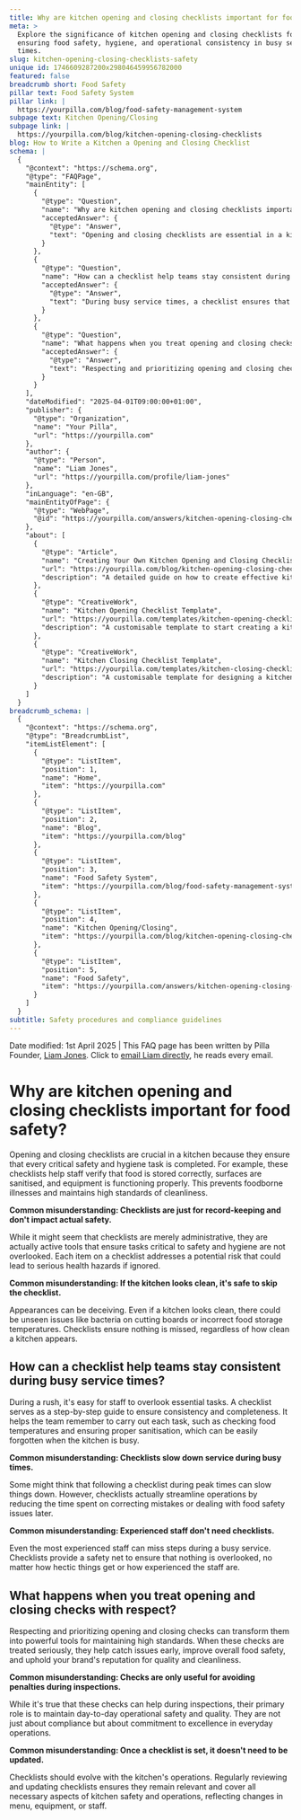 ```yaml
---
title: Why are kitchen opening and closing checklists important for food safety?
meta: >
  Explore the significance of kitchen opening and closing checklists for
  ensuring food safety, hygiene, and operational consistency in busy service
  times.
slug: kitchen-opening-closing-checklists-safety
unique id: 1746609287200x298046459956782000
featured: false
breadcrumb short: Food Safety
pillar text: Food Safety System
pillar link: |
  https://yourpilla.com/blog/food-safety-management-system
subpage text: Kitchen Opening/Closing
subpage link: |
  https://yourpilla.com/blog/kitchen-opening-closing-checklists
blog: How to Write a Kitchen a Opening and Closing Checklist
schema: |
  {
    "@context": "https://schema.org",
    "@type": "FAQPage",
    "mainEntity": [
      {
        "@type": "Question",
        "name": "Why are kitchen opening and closing checklists important for food safety?",
        "acceptedAnswer": {
          "@type": "Answer",
          "text": "Opening and closing checklists are essential in a kitchen as they ensure all critical safety and hygiene tasks are completed, hence preventing foodborne illnesses and maintaining high cleanliness standards. They act as active tools to ensure crucial safety tasks are not overlooked."
        }
      },
      {
        "@type": "Question",
        "name": "How can a checklist help teams stay consistent during busy service times?",
        "acceptedAnswer": {
          "@type": "Answer",
          "text": "During busy service times, a checklist ensures that no essential tasks are missed. It serves as a step-by-step guide, aiding staff in maintaining consistency and thoroughness, thus preventing safety oversights and operational errors."
        }
      },
      {
        "@type": "Question",
        "name": "What happens when you treat opening and closing checks with respect?",
        "acceptedAnswer": {
          "@type": "Answer",
          "text": "Respecting and prioritizing opening and closing checks turn them into effective tools for maintaining high standards. Serious attention to these checks early detects issues, improves food safety, and helps uphold a brand's reputation for quality and cleanliness."
        }
      }
    ],
    "dateModified": "2025-04-01T09:00:00+01:00",
    "publisher": {
      "@type": "Organization",
      "name": "Your Pilla",
      "url": "https://yourpilla.com"
    },
    "author": {
      "@type": "Person",
      "name": "Liam Jones",
      "url": "https://yourpilla.com/profile/liam-jones"
    },
    "inLanguage": "en-GB",
    "mainEntityOfPage": {
      "@type": "WebPage",
      "@id": "https://yourpilla.com/answers/kitchen-opening-closing-checklists-safety"
    },
    "about": [
      {
        "@type": "Article",
        "name": "Creating Your Own Kitchen Opening and Closing Checklists",
        "url": "https://yourpilla.com/blog/kitchen-opening-closing-checklists",
        "description": "A detailed guide on how to create effective kitchen opening and closing checklists to maintain safety and efficiency."
      },
      {
        "@type": "CreativeWork",
        "name": "Kitchen Opening Checklist Template",
        "url": "https://yourpilla.com/templates/kitchen-opening-checklist",
        "description": "A customisable template to start creating a kitchen opening checklist tailored to specific site needs."
      },
      {
        "@type": "CreativeWork",
        "name": "Kitchen Closing Checklist Template",
        "url": "https://yourpilla.com/templates/kitchen-closing-checklist",
        "description": "A customisable template for designing a kitchen closing checklist that addresses all necessary safety and operational practices."
      }
    ]
  }
breadcrumb_schema: |
  {
    "@context": "https://schema.org",
    "@type": "BreadcrumbList",
    "itemListElement": [
      {
        "@type": "ListItem",
        "position": 1,
        "name": "Home",
        "item": "https://yourpilla.com"
      },
      {
        "@type": "ListItem",
        "position": 2,
        "name": "Blog",
        "item": "https://yourpilla.com/blog"
      },
      {
        "@type": "ListItem",
        "position": 3,
        "name": "Food Safety System",
        "item": "https://yourpilla.com/blog/food-safety-management-system"
      },
      {
        "@type": "ListItem",
        "position": 4,
        "name": "Kitchen Opening/Closing",
        "item": "https://yourpilla.com/blog/kitchen-opening-closing-checklists"
      },
      {
        "@type": "ListItem",
        "position": 5,
        "name": "Food Safety",
        "item": "https://yourpilla.com/answers/kitchen-opening-closing-checklists-safety"
      }
    ]
  }
subtitle: Safety procedures and compliance guidelines
---
```


Date modified: 1st April 2025 | This FAQ page has been written by Pilla Founder, [Liam Jones](https://yourpilla.com/profile/liam-jones). Click to [email Liam directly](https://mailto:liam@yourpilla.com), he reads every email.

# Why are kitchen opening and closing checklists important for food safety?

Opening and closing checklists are crucial in a kitchen because they ensure that every critical safety and hygiene task is completed. For example, these checklists help staff verify that food is stored correctly, surfaces are sanitised, and equipment is functioning properly. This prevents foodborne illnesses and maintains high standards of cleanliness.

**Common misunderstanding: Checklists are just for record-keeping and don't impact actual safety.**

While it might seem that checklists are merely administrative, they are actually active tools that ensure tasks critical to safety and hygiene are not overlooked. Each item on a checklist addresses a potential risk that could lead to serious health hazards if ignored.

**Common misunderstanding: If the kitchen looks clean, it's safe to skip the checklist.**

Appearances can be deceiving. Even if a kitchen looks clean, there could be unseen issues like bacteria on cutting boards or incorrect food storage temperatures. Checklists ensure nothing is missed, regardless of how clean a kitchen appears.

## How can a checklist help teams stay consistent during busy service times?

During a rush, it's easy for staff to overlook essential tasks. A checklist serves as a step-by-step guide to ensure consistency and completeness. It helps the team remember to carry out each task, such as checking food temperatures and ensuring proper sanitisation, which can be easily forgotten when the kitchen is busy.

**Common misunderstanding: Checklists slow down service during busy times.**

Some might think that following a checklist during peak times can slow things down. However, checklists actually streamline operations by reducing the time spent on correcting mistakes or dealing with food safety issues later.

**Common misunderstanding: Experienced staff don't need checklists.**

Even the most experienced staff can miss steps during a busy service. Checklists provide a safety net to ensure that nothing is overlooked, no matter how hectic things get or how experienced the staff are.

## What happens when you treat opening and closing checks with respect?

Respecting and prioritizing opening and closing checks can transform them into powerful tools for maintaining high standards. When these checks are treated seriously, they help catch issues early, improve overall food safety, and uphold your brand's reputation for quality and cleanliness.

**Common misunderstanding: Checks are only useful for avoiding penalties during inspections.**

While it's true that these checks can help during inspections, their primary role is to maintain day-to-day operational safety and quality. They are not just about compliance but about commitment to excellence in everyday operations.

**Common misunderstanding: Once a checklist is set, it doesn't need to be updated.**

Checklists should evolve with the kitchen's operations. Regularly reviewing and updating checklists ensures they remain relevant and cover all necessary aspects of kitchen safety and operations, reflecting changes in menu, equipment, or staff.
